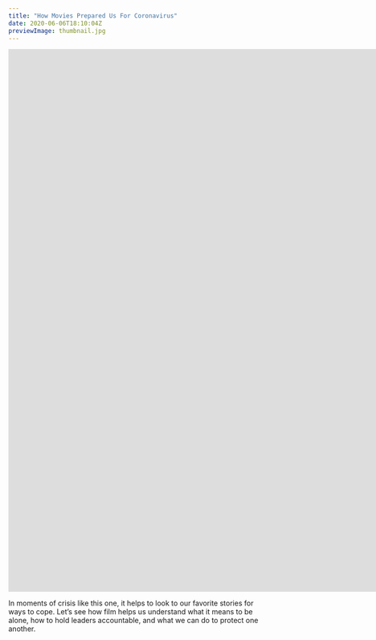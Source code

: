 ```yaml
---
title: "How Movies Prepared Us For Coronavirus"
date: 2020-06-06T18:10:04Z
previewImage: thumbnail.jpg
---
```


<iframe width="1920" height="1080" src="https://www.youtube.com/embed/HoL9uH0XSAY" frameborder="0" allow="accelerometer; autoplay; clipboard-write; encrypted-media; gyroscope; picture-in-picture" allowfullscreen></iframe>

In moments of crisis like this one, it helps to look to our favorite stories for ways to cope. Let’s see how film helps us understand what it means to be alone, how to hold leaders accountable, and what we can do to protect one another.
